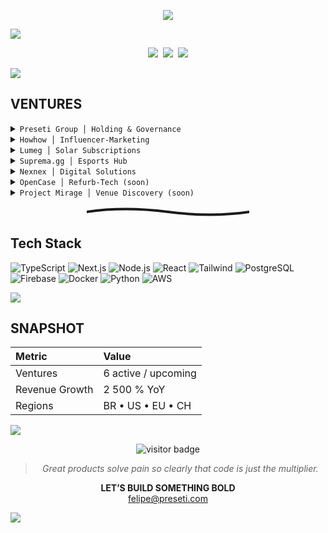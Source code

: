 <!-- ░░░  F  E  L  I  P  E     P  R  E  S  E  T  I  ░░░ -->

<p align="center">
  <img src="https://readme-typing-svg.herokuapp.com?font=Fira+Code&duration=3000&pause=600&color=A259FF&center=true&vCenter=true&width=620&height=35&lines=FELIPE+PRESETI;Founder+%7C+Preseti+Group" />
</p>

<img src="https://capsule-render.vercel.app/api?type=waving&height=100&color=0d1117,3c216f,0d1117" />

<p align="center">
  <a href="https://preseti.com"><img src="https://img.shields.io/badge/preseti.com-1e1e1e?style=for-the-badge"></a>&nbsp;
  <a href="https://linkedin.com/in/felipepreseti"><img src="https://img.shields.io/badge/linkedin-3b2f5e?style=for-the-badge&logo=linkedin&logoColor=ffffff"></a>&nbsp;
  <a href="mailto:felipe@preseti.com"><img src="https://img.shields.io/badge/email-1e1e1e?style=for-the-badge&logo=gmail&logoColor=ffffff"></a>
</p>

<img src="https://capsule-render.vercel.app/api?type=rect&height=4&color=0d1117,0d1117" />

## VENTURES
<details>
<summary><code>Preseti Group │ Holding & Governance</code></summary>
Drives strategy, capital allocation and cross-venture synergy.
https://preseti.com
</details>
<details>
<summary><code>Howhow │ Influencer-Marketing</code></summary>
AI platform linking tech brands to creators and tracking ROI.  
https://howhow.com.br
</details>
<details>
<summary><code>Lumeg │ Solar Subscriptions</code></summary>
Renewable power plus AI optimisation to slash energy costs.  
https://lumeg.com.br
</details>
<details>
<summary><code>Suprema.gg │ Esports Hub</code></summary>
Complete ecosystem for leagues, matchmaking and item marketplace.  
https://suprema.gg
</details>
<details>
<summary><code>Nexnex │ Digital Solutions</code></summary>
SaaS automating sites, paid traffic & design via multi-AI stack.  
https://nexnex.com.br
</details>
<details>
<summary><code>OpenCase │ Refurb-Tech (soon)</code></summary>
AI inspection, repair and dynamic pricing of RMA tech with flash discounts.
</details>
<details>
<summary><code>Project Mirage │ Venue Discovery (soon)</code></summary>
App for real-time, AI-personalised venue & experience recommendations.
</details>

<p align="center">
  <svg width="260" height="18" viewBox="0 0 260 18" fill="none" xmlns="http://www.w3.org/2000/svg">
    <path d="M0 9Q60 0 130 9T260 9" stroke="#1a1a1a" stroke-width="4" stroke-linecap="round"/>
  </svg>
</p>

## Tech Stack
![TypeScript](https://img.shields.io/badge/TypeScript-4c3573?style=flat&logo=typescript&logoColor=ffffff)
![Next.js](https://img.shields.io/badge/Next.js-31264d?style=flat&logo=next.js&logoColor=ffffff)
![Node.js](https://img.shields.io/badge/Node.js-493969?style=flat&logo=node.js&logoColor=ffffff)
![React](https://img.shields.io/badge/React-4c3573?style=flat&logo=react&logoColor=61dafb)
![Tailwind](https://img.shields.io/badge/Tailwind-31264d?style=flat&logo=tailwindcss&logoColor=ffffff)
![PostgreSQL](https://img.shields.io/badge/PostgreSQL-4c3573?style=flat&logo=postgresql&logoColor=ffffff)
![Firebase](https://img.shields.io/badge/Firebase-493969?style=flat&logo=firebase&logoColor=ffa611)
![Docker](https://img.shields.io/badge/Docker-4c3573?style=flat&logo=docker&logoColor=ffffff)
![Python](https://img.shields.io/badge/Python-31264d?style=flat&logo=python&logoColor=ffffff)
![AWS](https://img.shields.io/badge/AWS-1e1e1e?style=flat&logo=amazonaws&logoColor=ffffff)

<img src="https://capsule-render.vercel.app/api?type=rect&height=4&color=0d1117,0d1117" />

## SNAPSHOT
| Metric | Value |
| :----- | :---- |
| Ventures | 6 active / upcoming |
| Revenue Growth | 2 500 % YoY |
| Regions | BR • US • EU • CH |

<img src="https://capsule-render.vercel.app/api?type=rect&height=4&color=0d1117,0d1117" />

<p align="center">
  <img src="https://komarev.com/ghpvc/?username=felipepreseti&label=RAVENS%20VISITED&color=4c3573&style=for-the-badge" alt="visitor badge"/>
</p>

<blockquote align="center"><i>Great products solve pain so clearly that code is just the multiplier.</i></blockquote>

<p align="center">
  <strong>LET’S BUILD SOMETHING BOLD</strong><br>
  <a href="mailto:felipe@preseti.com">felipe@preseti.com</a>
</p>

<img src="https://capsule-render.vercel.app/api?type=waving&height=100&color=0d1117,3c216f,0d1117&section=footer" />
